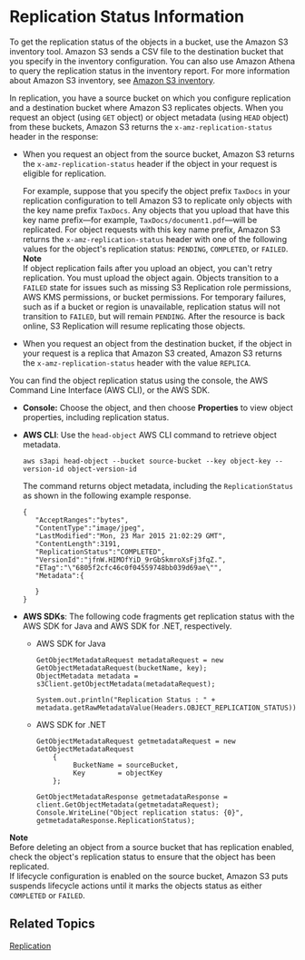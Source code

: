 # Replication Status Information<a name="replication-status"></a>

To get the replication status of the objects in a bucket, use the Amazon S3 inventory tool\. Amazon S3 sends a CSV file to the destination bucket that you specify in the inventory configuration\. You can also use Amazon Athena to query the replication status in the inventory report\. For more information about Amazon S3 inventory, see [ Amazon S3 inventory](storage-inventory.md)\.

In replication, you have a source bucket on which you configure replication and a destination bucket where Amazon S3 replicates objects\. When you request an object \(using `GET` object\) or object metadata \(using `HEAD` object\) from these buckets, Amazon S3 returns the `x-amz-replication-status` header in the response: 
+ When you request an object from the source bucket, Amazon S3 returns the `x-amz-replication-status` header if the object in your request is eligible for replication\. 

  For example, suppose that you specify the object prefix `TaxDocs` in your replication configuration to tell Amazon S3 to replicate only objects with the key name prefix `TaxDocs`\. Any objects that you upload that have this key name prefix—for example, `TaxDocs/document1.pdf`—will be replicated\. For object requests with this key name prefix, Amazon S3 returns the `x-amz-replication-status` header with one of the following values for the object's replication status: `PENDING`, `COMPLETED`, or `FAILED`\.
**Note**  
If object replication fails after you upload an object, you can't retry replication\. You must upload the object again\. Objects transition to a `FAILED` state for issues such as missing S3 Replication role permissions, AWS KMS permissions, or bucket permissions\. For temporary failures, such as if a bucket or region is unavailable, replication status will not transition to `FAILED`, but will remain `PENDING`\. After the resource is back online, S3 Replication will resume replicating those objects\.
+ When you request an object from the destination bucket, if the object in your request is a replica that Amazon S3 created, Amazon S3 returns the `x-amz-replication-status` header with the value `REPLICA`\.

You can find the object replication status using the console, the AWS Command Line Interface \(AWS CLI\), or the AWS SDK\. 
+ **Console:** Choose the object, and then choose **Properties** to view object properties, including replication status\. 
+ **AWS CLI**: Use the `head-object` AWS CLI command to retrieve object metadata\.

  ```
  aws s3api head-object --bucket source-bucket --key object-key --version-id object-version-id           
  ```

  The command returns object metadata, including the `ReplicationStatus` as shown in the following example response\.

  ```
  {
     "AcceptRanges":"bytes",
     "ContentType":"image/jpeg",
     "LastModified":"Mon, 23 Mar 2015 21:02:29 GMT",
     "ContentLength":3191,
     "ReplicationStatus":"COMPLETED",
     "VersionId":"jfnW.HIMOfYiD_9rGbSkmroXsFj3fqZ.",
     "ETag":"\"6805f2cfc46c0f04559748bb039d69ae\"",
     "Metadata":{
  
     }
  }
  ```
+ **AWS SDKs**: The following code fragments get replication status with the AWS SDK for Java and AWS SDK for \.NET, respectively\. 
  + AWS SDK for Java

    ```
    GetObjectMetadataRequest metadataRequest = new GetObjectMetadataRequest(bucketName, key);
    ObjectMetadata metadata = s3Client.getObjectMetadata(metadataRequest);
    
    System.out.println("Replication Status : " + metadata.getRawMetadataValue(Headers.OBJECT_REPLICATION_STATUS));
    ```
  + AWS SDK for \.NET

    ```
    GetObjectMetadataRequest getmetadataRequest = new GetObjectMetadataRequest
        {
             BucketName = sourceBucket,
             Key        = objectKey
        };
    
    GetObjectMetadataResponse getmetadataResponse = client.GetObjectMetadata(getmetadataRequest);
    Console.WriteLine("Object replication status: {0}", getmetadataResponse.ReplicationStatus);
    ```

**Note**  
Before deleting an object from a source bucket that has replication enabled, check the object's replication status to ensure that the object has been replicated\.   
If lifecycle configuration is enabled on the source bucket, Amazon S3 puts suspends lifecycle actions until it marks the objects status as either `COMPLETED` or `FAILED`\.

## Related Topics<a name="replication-status-related-topics"></a>

[Replication](replication.md)